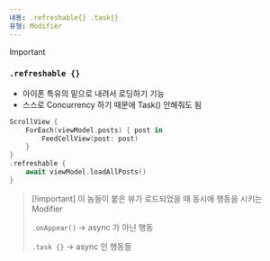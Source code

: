 ```yaml
---
내용: .refreshable{} .task{}
유형: Modifier
---
```

> [!important]
> 
> ### `.refreshable {}`
> 
> - 아이폰 특유의 밑으로 내려서 로딩하기 기능
> - 스스로 Concurrency 하기 때문에 Task() 안해줘도 됨

```Swift
ScrollView {
    ForEach(viewModel.posts) { post in
        FeedCellView(post: post)
    }
}
.refreshable {
    await viewModel.loadAllPosts()
}
```

  

> [!important] 이 놈들이 붙은 뷰가 로드되었을 때 동시에 행동을 시키는 Modifier
> 
> `.onAppear()` → async 가 아닌 행동
> 
> `.task {}` → async 인 행동들